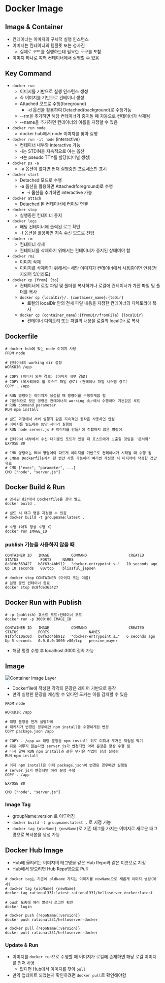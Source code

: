 # Docker Image

## Image & Container
* 컨테이너는 이미지의 구체적 실행 인스턴스
* 이미지는 컨테이너의 템플릿 또는 청사진
  * 실제로 코드를 실행하는데 필요한 도구를 포함
* 이미지 하나로 여러 컨테이너에서 실행할 수 있음

## Key Command
* `docker run`
  * 이미지를 기반으로 실행 인스턴스 생성
  * 즉 이미지를 기반으로 컨테이너 생성
  * Attached 모드로 수행(foreground)
    * -d 옵션을 활용하여 Detached(background)로 수행가능
  * --rm을 추가하면 해당 컨테이너가 중지될 때 자동으로 컨테이너가 삭제됨
  * --name을 추가하면 컨테이너의 이름을 지정할 수 있음
* `docker run node`
  * docker hub에서 node 이미지를 찾아 실행
* `docker run -it node` (interactive)
  * 컨테이너 내부와 interactive 가능
  * -i는 STDIN을 지속적으로 여는 옵션
  * -t는 pseudo TTY를 할당(터미널 생성)
* `docker ps -a`
  * -a 옵션이 없다면 현재 실행중인 프로세스만 표시
* `docker start`
  * Detached 모드로 수행
  * -a 옵션을 활용하면 Attached(foreground)로 수행
    * -i 옵션을 추가하면 interactive 가능
* `docker attach`
  * Detached 된 컨테이너에 터미널 연결
* `docker stop`
  * 실행중인 컨테이너 중지
* `docker logs`
  * 해당 컨테이너에 출력된 로그 확인
  * -f 옵션을 활용하면 지속 수신 모드로 진입
* `docker rm`
  * 컨테이너 삭제
  * 컨테이너를 삭제하기 위해서는 컨테이너가 중지된 상태여야 함
* `docker rmi`
  * 이미지 삭제
  * 이미지를 삭제하기 위해서는 해당 이미지가 컨테이너에서 사용중이면 안됨(정지되어 있더라도)
* `docker cp {from} {to}`
  * 컨테이너에 로컬 파일 및 폴더를 복사하거나 로컬에 컨테이너가 가진 파일 및 폴더를 복사
  * `docker cp {localDir}/. {container_name}:{toDir}`
    * 로컬의 localDir 안의 전체 파일 내용을 지정한 컨테이너의 디렉토리에 복사
  * `docker cp {container_name}:{fromDir/fromFile} {localDir}`
    * 컨테이너 디렉토리 또는 파일의 내용을 로컬의 localDir 로 복사

## Dockerfile

```Docker
# docker hub에 있는 node 이미지 사용
FROM node 

# 컨테이너의 working dir 설정
WORKDIR /app

# COPY (이미지 외부 경로) (이미지 내부 경로)
# COPY (복사되어야 할 호스트 파일 경로) (컨테이너 파일 시스템 경로)
COPY . /app 

# RUN 명령어는 이미지가 생성될 때 명령어를 수행하게끔 함
# 기본적으로 모든 명령은 컨테이너의 working dir에서 수행하며 기본값은 루트
# RUN command parameter
RUN npm install 

# 빌드 과정에서 서버 실행과 같은 지속적인 동작은 사용하면 안됨
# 이미지를 빌드하는 동안 서버가 실행됨
# RUN node server.js # 이미지를 만들기에 적합하지 않은 명령어

# 컨테이너 내부에서 수신 대기중인 포트가 있을 때 호스트에게 노출할 것임을 '문서화'
EXPOSE 80

# CMD 명령어는 RUN 명령어와 다르게 이미지를 기반으로 컨테이너가 시작될 때 수행 됨
# CMD는 Dockerfile에서 한 번만 사용 가능하며 여러번 작성할 시 마지막에 작성한 것만 유효
# CMD ["exec", "parameter", ...]
CMD ["node", "server.js"]
```
## Docker Build & Run
```Console
# 명시된 dir에서 Dockerfile을 찾아 빌드
docker build . 

# 빌드 시 태그 명을 지정할 수 있음
# docker build -t groupname:latest .

# 수행 (아직 정상 수행 X)
docker run IMAGE_ID
```

### publish 기능을 사용하지 않을 때
```Console
CONTAINER ID   IMAGE          COMMAND                   CREATED          STATUS          PORTS     NAMES
8c8fde363427   b8f63c4bb912   "docker-entrypoint.s…"   10 seconds ago   Up 10 seconds   80/tcp    blissful_jepsen
```

```Console
# docker stop CONTAINER (아이디 또는 이름)
# 실행 중인 컨테이너 종료
docker stop 8c8fde363427
```

## Docker Run with Publish
```console
# -p (publish) 호스트 포트:컨테이너 포트
docker run -p 3000:80 IMAGE_ID
```
```console
CONTAINER ID   IMAGE          COMMAND                   CREATED         STATUS         PORTS                  NAMES
91f5fc10ac0d   b8f63c4bb912   "docker-entrypoint.s…"   6 seconds ago   Up 5 seconds   0.0.0.0:3000->80/tcp   pensive_mayer
```
* 해당 명령 수행 후 localhost:3000 접속 가능

## Image
![Container Image Layer](imageLayer.png)
* Dockerfile에 작성한 각각의 문장은 레이어 기반으로 동작
* 만약 실행한 문장을 캐싱할 수 있다면 도커는 이를 감지할 수 있음

```docker
FROM node 

WORKDIR /app

# 해당 문장을 먼저 실행하여
# 패키지가 변경된 경우에만 npm install을 수행하게끔 변경
COPY package.json /app

# COPY . /app => 해당 문장을 npm install 뒤로 미뤄서 무거운 작업을 막기
# 뒤로 미루지 않는다면 server.js가 변경되면 아래 문장은 항상 수행 됨
# 다시 말해 RUN npm install과 같은 무거운 작업이 항상 실행됨
RUN npm install 

# 이제 npm install은 이제 package.json이 변경된 경우메만 실행됨
# server.js가 변경되면 아래 문장 수행
COPY . /app

EXPOSE 80

CMD ["node", "server.js"]
```

### Image Tag
* groupName:version 로 이루어짐
* `docker build -t groupname:latest .` 로 지정 가능
* `docker tag {oldName} {newName}`로 기존 태그를 가지는 이미지로 새로운 태그명으로 복사본을 생성 가능

## Docker Hub Image
* Hub에 올리려는 이미지의 태그명을 같은 Hub Repo와 같은 이름으로 지정
* Hub에서 받으려면 Hub Repo명으로 Pull

```Console
# docker tag는 기존에 oldName 가지는 이미지를 newName으로 새롭게 이미지 생성(복사)
# docker tag {oldName} {newName}
docker tag rational331:latest rational331/helloserver-docker:latest

# push 도중에 에러 발생시 로그인 확인
docker login

# docker push {repoName(:version)}
docker push rational331/helloserver-docker

# docker pull {repoName(:version)}
docker pull rational331/helloserver-docker
```

### Update & Run
* 이미지를 `docker run`으로 수행할 때 이미지가 로컬에 존재하면 해당 로컬 이미지를 먼저 사용
  * 없다면 Hub에서 이미지를 찾아 `pull`
* 만약 업데이트 되었는지 확인하려면 `docker pull`로 확인해야함